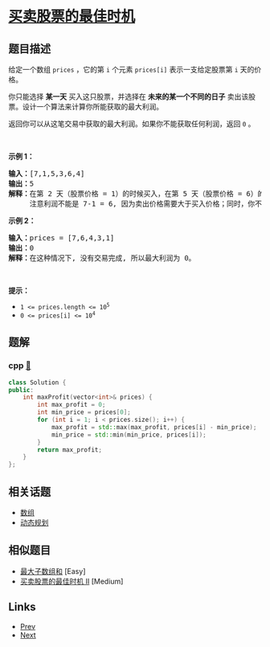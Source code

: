 
# [买卖股票的最佳时机](https://leetcode-cn.com/problems/best-time-to-buy-and-sell-stock)

## 题目描述

<p>给定一个数组 <code>prices</code> ，它的第 <code>i</code> 个元素 <code>prices[i]</code> 表示一支给定股票第 <code>i</code> 天的价格。</p>

<p>你只能选择 <strong>某一天</strong> 买入这只股票，并选择在 <strong>未来的某一个不同的日子</strong> 卖出该股票。设计一个算法来计算你所能获取的最大利润。</p>

<p>返回你可以从这笔交易中获取的最大利润。如果你不能获取任何利润，返回 <code>0</code> 。</p>

<p> </p>

<p><strong>示例 1：</strong></p>

<pre>
<strong>输入：</strong>[7,1,5,3,6,4]
<strong>输出：</strong>5
<strong>解释：</strong>在第 2 天（股票价格 = 1）的时候买入，在第 5 天（股票价格 = 6）的时候卖出，最大利润 = 6-1 = 5 。
     注意利润不能是 7-1 = 6, 因为卖出价格需要大于买入价格；同时，你不能在买入前卖出股票。
</pre>

<p><strong>示例 2：</strong></p>

<pre>
<strong>输入：</strong>prices = [7,6,4,3,1]
<strong>输出：</strong>0
<strong>解释：</strong>在这种情况下, 没有交易完成, 所以最大利润为 0。
</pre>

<p> </p>

<p><strong>提示：</strong></p>

<ul>
	<li><code>1 <= prices.length <= 10<sup>5</sup></code></li>
	<li><code>0 <= prices[i] <= 10<sup>4</sup></code></li>
</ul>


## 题解

### cpp [🔗](best-time-to-buy-and-sell-stock.cpp) 
```cpp
class Solution {
public:
    int maxProfit(vector<int>& prices) {
        int max_profit = 0;
        int min_price = prices[0];
        for (int i = 1; i < prices.size(); i++) {
            max_profit = std::max(max_profit, prices[i] - min_price);
            min_price = std::min(min_price, prices[i]);
        }
        return max_profit;
    }
};
```


## 相关话题

- [数组](../../tags/array.md) 
- [动态规划](../../tags/dynamic-programming.md) 


## 相似题目

- [最大子数组和](../maximum-subarray/README.md)  [Easy] 
- [买卖股票的最佳时机 II](../best-time-to-buy-and-sell-stock-ii/README.md)  [Medium] 


## Links

- [Prev](../triangle/README.md) 
- [Next](../best-time-to-buy-and-sell-stock-ii/README.md) 

